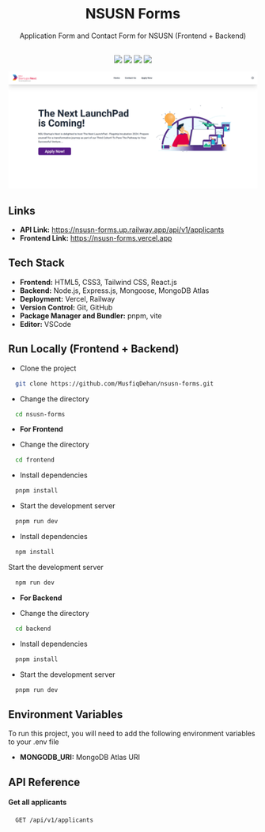 <div align="center">
<h1>NSUSN Forms</h1>

<p>Application Form and Contact Form for NSUSN (Frontend + Backend)</p>

<br>
<img src="https://img.shields.io/badge/MongoDB-4EA94B?style=for-the-badge&logo=mongodb&logoColor=white">

<img src="https://img.shields.io/badge/Express%20js-000000?style=for-the-badge&logo=express&logoColor=white">

<img src="https://img.shields.io/badge/React-20232A?style=for-the-badge&logo=react&logoColor=61DAFB">

<img src="https://img.shields.io/badge/Node%20js-339933?style=for-the-badge&logo=nodedotjs&logoColor=white">

<br>

![Screenshot](frontend/public/screenshot.png)

</div>

## Links

-   **API Link:** https://nsusn-forms.up.railway.app/api/v1/applicants
-   **Frontend Link:** https://nsusn-forms.vercel.app

## Tech Stack

-   **Frontend:** HTML5, CSS3, Tailwind CSS, React.js
-   **Backend:** Node.js, Express.js, Mongoose, MongoDB Atlas
-   **Deployment:** Vercel, Railway
-   **Version Control:** Git, GitHub
-   **Package Manager and Bundler:** pnpm, vite
-   **Editor:** VSCode

## Run Locally (Frontend + Backend)

-   Clone the project

```bash
  git clone https://github.com/MusfiqDehan/nsusn-forms.git
```

-   Change the directory

```bash
  cd nsusn-forms
```

-   **For Frontend**

-   Change the directory

```bash
  cd frontend
```

-   Install dependencies

```bash
  pnpm install
```

-   Start the development server

```bash
  pnpm run dev
```

-   Install dependencies

```bash
  npm install
```

Start the development server

```bash
  npm run dev
```

-   **For Backend**

-   Change the directory

```bash
  cd backend
```

-   Install dependencies

```bash
  pnpm install
```

-   Start the development server

```bash
  pnpm run dev
```

## Environment Variables

To run this project, you will need to add the following environment variables to your .env file

-   **MONGODB_URI:** MongoDB Atlas URI

## API Reference

#### Get all applicants

```http
  GET /api/v1/applicants
```
